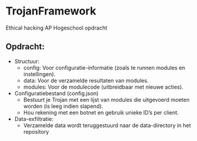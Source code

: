 # TrojanFramework

Ethical hacking AP Hogeschool opdracht

## Opdracht:

- Structuur:
  - config: Voor configuratie-informatie (zoals te runnen modules en instellingen).
  - data: Voor de verzamelde resultaten van modules.
  - modules: Voor de modulecode (uitbreidbaar met nieuwe acties).
- Configuratiebestand (config.json)
  - Bestuurt je Trojan met een lijst van modules die uitgevoerd moeten worden (is leeg
    indien slapend).
  - Hou rekening met een botnet en gebruik unieke IDʼs per client.
- Data-exfiltratie:
  - Verzamelde data wordt teruggestuurd naar de data-directory in het repository
